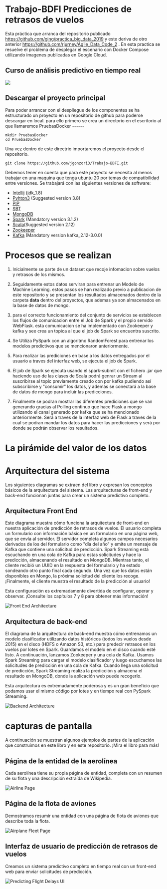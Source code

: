 # Trabajo-BDFI  Predicciones de retrasos de vuelos
Esta práctica que arranca del repositorio publicado https://github.com/ging/practica_big_data_2019 y este deriva de otro anterior https://github.com/rjurney/Agile_Data_Code_2 . 
En esta practica se resuelve el problema de desplegar el escenario con Docker Compose utilizando imagenes publicadas en Google Cloud.

##  Curso de análisis predictivo en tiempo real

[ <img src="images/video_course_cover.png"> ](http://datasyndrome.com/video)

## Descargar el proyecto principal 
Para poder arrancar con el despliegue de los componentes se ha estructurado un proyecto en un repositorio de github para poderse descargar en local.
para ello primero se crea un directorio en el escritorio al que llamaremos PruebasDocker ------

```
mkdir PruebasDocker
cd PruebasDocker
```
Una vez dentro de este directrio importaremos el proyecto desde el repositorio.
```
git clone https://github.com/jgonzori3/Trabajo-BDFI.git
```

Debemos tener en cuenta que para este proyecto se necesita al menos trabajar en una maquina que tenga ubuntu 20 por temas de compatibilidad entre versiones.
Se trabajará con las siguientes versiones de software: 

 - [Intellij](https://www.jetbrains.com/help/idea/installation-guide.html) (jdk_1.8)
 - [Pyhton3](https://realpython.com/installing-python/) (Suggested version 3.8) 
 - [PIP](https://pip.pypa.io/en/stable/installing/)
 - [SBT](https://www.scala-sbt.org/release/docs/Setup.html) 
 - [MongoDB](https://docs.mongodb.com/manual/installation/)
 - [Spark](https://spark.apache.org/docs/latest/) (Mandatory version 3.1.2)
 - [Scala](https://www.scala-lang.org)(Suggested version 2.12)
 - [Zookeeper](https://zookeeper.apache.org/releases.html)
 - [Kafka](https://kafka.apache.org/quickstart) (Mandatory version kafka_2.12-3.0.0)


# Procesos que se realizan

1. Inicialmente se parte de un dataset que recoje infomacion sobre vuelos y retrasos de los mismos. 

2. Seguidamente estos datos serviran para entrenar un Modelo de Machine Learning. estos pasos se han realizado previo a publicacion de este repositorio y se presentan los resultados almacenados dentro de la carpeta **data** dentro del proyectos, que ademas ya son almacenados en la base de datos de mongo.

3. para el correcto funcionamiento del conjunto de servicios se establecen los flujos de comunicacion entre el Job de Spark y el propio servido WebFlask. esta comunicacion se ha implementado con Zookeeper y kafka y see crea un topica al que el job de Spark se encuentra suscrito.

4. Se Utiliza PySpark con un algoritmo RandomForest para entrenar los modelos predictivos que se mencionaron anteriormente.

5. Para realizar las prediciones en base a los datos entregados por el usuario a traves del interfaz web, se ejecuta el job de Spark.

6. El job de Spark se ejecuta usando el spark-submit con el fichero .jar que haciendo uso de las clases de Scala podrá genrar un Stream al suscribirse al topic previamente creado con por kafka pudiendo así subscribirse y "consumir" los datos, y además se conectará a la base de datos de mongo para incluir las predicciones.

7. Finalmente se podran mostrar las diferentes prediciones que se van generando gracias al Polling continuo que hace Flask a mongo utilizando el canal generado por kafka que se ha mencionado anteriormente. Será a traves de la interfaz web de Flask a traves de la cual se podran mandar los datos para hacer las predicciones y será por donde se podrán observar los resultados.


#  La pirámide del valor de los datos



# Arquitectura del sistema

Los siguientes diagramas se extraen del libro y expresan los conceptos básicos de la arquitectura del sistema. Las arquitecturas de front-end y back-end funcionan juntas para crear un sistema predictivo completo.

## Arquitectura Front End

Este diagrama muestra cómo funciona la arquitectura de front-end en nuestra aplicación de predicción de retrasos de vuelos. El usuario completa un formulario con información básica en un formulario en una página web, que se envía al servidor. El servidor completa algunos campos necesarios derivados de los del formulario como "día del año" y emite un mensaje de Kafka que contiene una solicitud de predicción. Spark Streaming está escuchando en una cola de Kafka para estas solicitudes y hace la predicción, almacenando el resultado en MongoDB. Mientras tanto, el cliente recibió un UUID en la respuesta del formulario y ha estado sondeando otro punto final cada segundo. Una vez que los datos están disponibles en Mongo, la próxima solicitud del cliente los recoge. ¡Finalmente, el cliente muestra el resultado de la predicción al usuario!

Esta configuración es extremadamente divertida de configurar, operar y observar. ¡Consulte los capítulos 7 y 8 para obtener más información!

![Front End Architecture](images/front_end_realtime_architecture.png)

## Arquitectura de back-end

El diagrama de la arquitectura de back-end muestra cómo entrenamos un modelo clasificador utilizando datos históricos (todos los vuelos desde 2015) en el disco (HDFS o Amazon S3, etc.) para predecir retrasos en los vuelos por lotes en Spark. Guardamos el modelo en el disco cuando esté listo. A continuación, lanzamos Zookeeper y una cola de Kafka. Usamos Spark Streaming para cargar el modelo clasificador y luego escuchamos las solicitudes de predicción en una cola de Kafka. Cuando llega una solicitud de predicción, Spark Streaming realiza la predicción y almacena el resultado en MongoDB, donde la aplicación web puede recogerlo.

Esta arquitectura es extremadamente poderosa y es un gran beneficio que podamos usar el mismo código por lotes y en tiempo real con PySpark Streaming.

![Backend Architecture](images/back_end_realtime_architecture.png)

# capturas de pantalla

A continuación se muestran algunos ejemplos de partes de la aplicación que construimos en este libro y en este repositorio. ¡Mira el libro para más!

## Página de la entidad de la aerolínea

Cada aerolínea tiene su propia página de entidad, completa con un resumen de su flota y una descripción extraída de Wikipedia.

![Airline Page](images/airline_page_enriched_wikipedia.png)

## Página de la flota de aviones

Demostramos resumir una entidad con una página de flota de aviones que describe toda la flota.

![Airplane Fleet Page](images/airplanes_page_chart_v1_v2.png)

## Interfaz de usuario de predicción de retrasos de vuelos

Creamos un sistema predictivo completo en tiempo real con un front-end web para enviar solicitudes de predicción.

![Predicting Flight Delays UI](images/predicting_flight_kafka_waiting.png)
